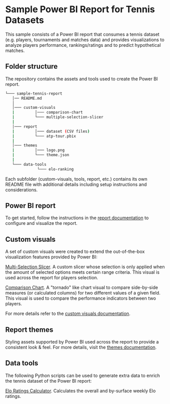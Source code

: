 # Sample Power BI Report for Tennis Datasets

This sample consists of a Power BI report that consumes a tennis dataset (e.g. players, tournaments and matches data) and provides visualizations to analyze players performance, rankings/ratings and to predict hypothetical matches.

## Folder structure
The repository contains the assets and tools used to create the Power BI report.

```bash
└─── sample-tennis-report
   │── README.md
   │   
   │─── custom-visuals
   |         │─── comparison-chart
   |         └─── multiple-selection-slicer
   |
   │─── report
   |         │─── dataset (CSV files)
   |         └─── atp-tour.pbix
   |
   │─── themes
   |         │─── logo.png
   |         └─── theme.json
   |
   └─── data-tools
              └─── elo-ranking
```

Each subfolder (custom-visuals, tools, report, etc.) contains its own README file with additional details including setup instructions and considerations.

## Power BI report
To get started, follow the instructions in the [report documentation](report) to configure and visualize the report.

## Custom visuals
A set of custom visuals were created to extend the out-of-the-box visualization features provided by Power BI:

[Multi-Selection Slicer](custom-visuals/multiple-selection-slicer "Multiple Selection Slicer:"). A custom slicer whose selection is only applied when the amount of selected options meets certain range criteria. This visual is used across the report for players selection.

[Comparison Chart](custom-visuals/comparison-chart "Comparison chart:"). A "tornado" like chart visual to compare side-by-side measures (or calculated columns) for two different values of a given field. This visual is used to compare the performance indicators between two players.

For more details refer to the [custom visuals documentation](custom-visuals).

## Report themes
Styling assets supported by Power BI used across the report to provide a consistent look & feel. For more details, visit the [themes documentation](themes).

## Data tools
The following Python scripts can be used to generate extra data to enrich the tennis dataset of the Power BI report:

[Elo Ratings Calculator](data-tools/elo-ranking "Elo Ratings Calculator"). Calculates the overall and by-surface weekly Elo ratings.
